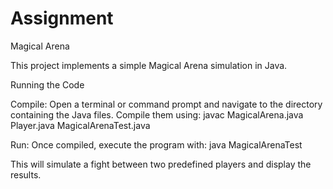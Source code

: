 # Assignment
Magical Arena

This project implements a simple Magical Arena simulation in Java.

Running the Code

Compile: Open a terminal or command prompt and navigate to the directory containing the Java files. Compile them using:
                    javac MagicalArena.java Player.java MagicalArenaTest.java

Run: Once compiled, execute the program with:
                    java MagicalArenaTest

This will simulate a fight between two predefined players and display the results.

